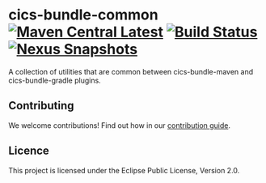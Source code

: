 # cics-bundle-common [![Maven Central Latest](https://maven-badges.herokuapp.com/maven-central/com.ibm.cics/cics-bundle-common/badge.svg)](https://search.maven.org/search?q=g:com.ibm.cics%20AND%20a:cics-bundle-common) [![Build Status](https://travis-ci.com/IBM/cics-bundle-common.svg?branch=master)](https://travis-ci.com/IBM/cics-bundle-common) [![Nexus Snapshots](https://img.shields.io/nexus/s/com.ibm.cics/cics-bundle-common.svg?server=https%3A%2F%2Foss.sonatype.org&label=snapshot&color=success)](https://oss.sonatype.org/#nexus-search;gav~com.ibm.cics~cics-bundle-common~~~)

A collection of utilities that are common between cics-bundle-maven and cics-bundle-gradle plugins.


## Contributing

We welcome contributions! Find out how in our [contribution guide](CONTRIBUTING.md).

## Licence

This project is licensed under the Eclipse Public License, Version 2.0.

